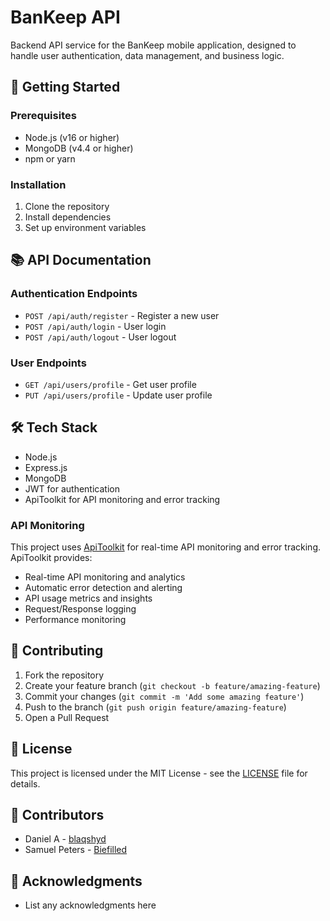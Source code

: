 # BanKeep API

Backend API service for the BanKeep mobile application, designed to handle user authentication, data management, and business logic.

## 🚀 Getting Started

### Prerequisites
- Node.js (v16 or higher)
- MongoDB (v4.4 or higher)
- npm or yarn

### Installation
1. Clone the repository
2. Install dependencies
3. Set up environment variables

## 📚 API Documentation

### Authentication Endpoints
- `POST /api/auth/register` - Register a new user
- `POST /api/auth/login` - User login
- `POST /api/auth/logout` - User logout

### User Endpoints
- `GET /api/users/profile` - Get user profile
- `PUT /api/users/profile` - Update user profile

## 🛠 Tech Stack
- Node.js
- Express.js
- MongoDB
- JWT for authentication
- ApiToolkit for API monitoring and error tracking

### API Monitoring
This project uses [ApiToolkit](https://apitoolkit.io/) for real-time API monitoring and error tracking. ApiToolkit provides:

- Real-time API monitoring and analytics
- Automatic error detection and alerting
- API usage metrics and insights
- Request/Response logging
- Performance monitoring

## 📝 Contributing
1. Fork the repository
2. Create your feature branch (`git checkout -b feature/amazing-feature`)
3. Commit your changes (`git commit -m 'Add some amazing feature'`)
4. Push to the branch (`git push origin feature/amazing-feature`)
5. Open a Pull Request

## 📄 License
This project is licensed under the MIT License - see the [LICENSE](LICENSE) file for details.

## 👥 Contributors
- Daniel A - [blaqshyd](https://x.com/blaqshyd)
- Samuel Peters - [Biefilled](https://x.com/biefilled)

## 🙏 Acknowledgments
- List any acknowledgments here

